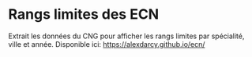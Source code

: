 # Rangs limites des ECN

Extrait les données du CNG pour afficher les rangs limites par spécialité, ville et année.
Disponible ici: https://alexdarcy.github.io/ecn/
